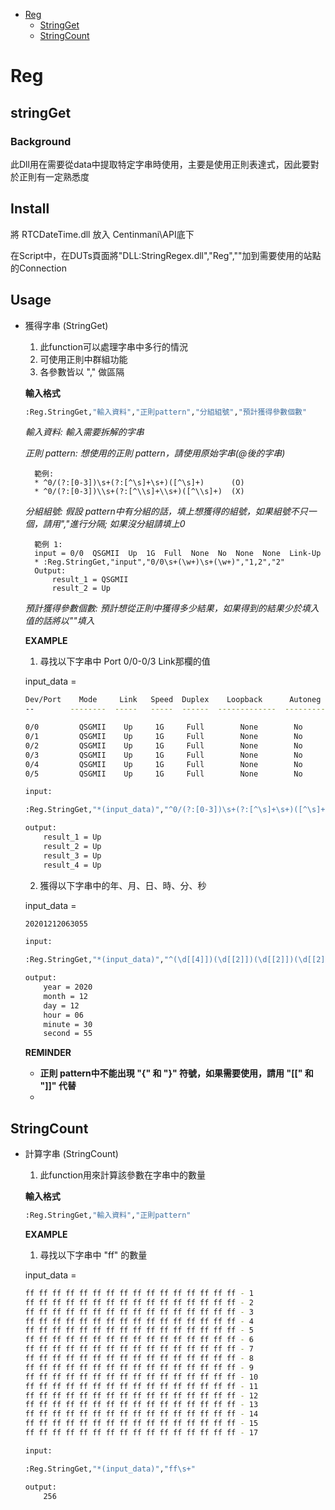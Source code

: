 * [Reg](#reg)
   * [StringGet](#stringget)
   * [StringCount](#stringcount)


# Reg

## stringGet
### Background

此Dll用在需要從data中提取特定字串時使用，主要是使用正則表達式，因此要對於正則有一定熟悉度

## Install

將 RTCDateTime.dll 放入 Centinmani\API底下

在Script中，在DUTs頁面將"DLL:StringRegex.dll","Reg",""加到需要使用的站點的Connection

## Usage

* 獲得字串 (StringGet)
    1. 此function可以處理字串中多行的情況
    2. 可使用正則中群組功能
    3. 各參數皆以 "," 做區隔

    **輸入格式**
    ```sh
    :Reg.StringGet,"輸入資料","正則pattern","分組組號","預計獲得參數個數"
    ```
    _輸入資料: 輸入需要拆解的字串_

    _正則 pattern: 想使用的正則 pattern，請使用原始字串(@後的字串)_

        範例:
        * ^0/(?:[0-3])\s+(?:[^\s]+\s+)([^\s]+)      (O)
        * ^0/(?:[0-3])\\s+(?:[^\\s]+\\s+)([^\\s]+)  (X)
    
    _分組組號: 假設 pattern中有分組的話，填上想獲得的組號，如果組號不只一個，請用","進行分隔; 如果沒分組請填上0_

        範例 1:
        input = 0/0  QSGMII  Up  1G  Full  None  No  None  None  Link-Up
        * :Reg.StringGet,"input","0/0\s+(\w+)\s+(\w+)","1,2","2"
        Output:
            result_1 = QSGMII
            result_2 = Up
    
    _預計獲得參數個數: 預計想從正則中獲得多少結果，如果得到的結果少於填入值的話將以""填入_


    **EXAMPLE**

    1. 尋找以下字串中 Port 0/0-0/3 Link那欄的值

    input_data = 

    ```sh
    Dev/Port    Mode     Link   Speed  Duplex    Loopback      Autoneg      FEC        Link Scan   Port Manager
    --        --------  -----   -----  ------  -------------  ---------  ----------   -----------  ------------

    0/0         QSGMII    Up     1G     Full        None        No         None          None       Link-Up      
    0/1         QSGMII    Up     1G     Full        None        No         None          None       Link-Up      
    0/2         QSGMII    Up     1G     Full        None        No         None          None       Link-Up      
    0/3         QSGMII    Up     1G     Full        None        No         None          None       Link-Up
    0/4         QSGMII    Up     1G     Full        None        No         None          None       Link-Up      
    0/5         QSGMII    Up     1G     Full        None        No         None          None       Link-Up 
    ```   
    ```sh
    input:

    :Reg.StringGet,"*(input_data)","^0/(?:[0-3])\s+(?:[^\s]+\s+)([^\s]+)","1","4"
    ```

    ```sh
    output:
        result_1 = Up
        result_2 = Up
        result_3 = Up
        result_4 = Up
    ```
    2. 獲得以下字串中的年、月、日、時、分、秒

    input_data = 

    ```sh
    20201212063055
    ```
    ```sh
    input:

    :Reg.StringGet,"*(input_data)","^(\d[[4]])(\d[[2]])(\d[[2]])(\d[[2]])(\d[[2]])(\d[[2]])","1,2,3,4,5,6","6"
    ```

    ```sh
    output:
        year = 2020
        month = 12
        day = 12
        hour = 06
        minute = 30
        second = 55
    ```
    **REMINDER**

    -  **正則 pattern中不能出現 "{" 和 "}" 符號，如果需要使用，請用 "[[" 和 "]]" 代替**
    -  
## StringCount
* 計算字串 (StringCount)
    1. 此function用來計算該參數在字串中的數量

    **輸入格式**
    ```sh
    :Reg.StringGet,"輸入資料","正則pattern"
    ```

    **EXAMPLE**

    1. 尋找以下字串中 "ff" 的數量
    
    input_data = 

    ```sh
    ff ff ff ff ff ff ff ff ff ff ff ff ff ff ff ff - 1
    ff ff ff ff ff ff ff ff ff ff ff ff ff ff ff ff - 2
    ff ff ff ff ff ff ff ff ff ff ff ff ff ff ff ff - 3
    ff ff ff ff ff ff ff ff ff ff ff ff ff ff ff ff - 4
    ff ff ff ff ff ff ff ff ff ff ff ff ff ff ff ff - 5
    ff ff ff ff ff ff ff ff ff ff ff ff ff ff ff ff - 6
    ff ff ff ff ff ff ff ff ff ff ff ff ff ff ff ff - 7
    ff ff ff ff ff ff ff ff ff ff ff ff ff ff ff ff - 8
    ff ff ff ff ff ff ff ff ff ff ff ff ff ff ff ff - 9
    ff ff ff ff ff ff ff ff ff ff ff ff ff ff ff ff - 10
    ff ff ff ff ff ff ff ff ff ff ff ff ff ff ff ff - 11
    ff ff ff ff ff ff ff ff ff ff ff ff ff ff ff ff - 12
    ff ff ff ff ff ff ff ff ff ff ff ff ff ff ff ff - 13
    ff ff ff ff ff ff ff ff ff ff ff ff ff ff ff ff - 14
    ff ff ff ff ff ff ff ff ff ff ff ff ff ff ff ff - 15
    ff ff ff ff ff ff ff ff ff ff ff ff ff ff ff ff - 17
    ```
    ```sh
    input:

    :Reg.StringGet,"*(input_data)","ff\s+"
    ```

    ```sh
    output:
        256
    ```
